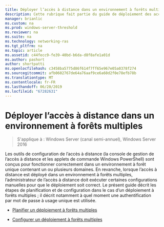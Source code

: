 ```yaml
---
title: Déployer l’accès à distance dans un environnement à forêts multiples
description: Cette rubrique fait partie du guide de déploiement des accès à distance dans un environnement à plusieurs forêts dans Windows Server 2016.
manager: brianlic
ms.custom: na
ms.prod: windows-server-threshold
ms.reviewer: na
ms.suite: na
ms.technology: networking-ras
ms.tgt_pltfrm: na
ms.topic: article
ms.assetid: c44fecc9-fe39-40bd-b6da-d8f8afe1a01d
ms.author: pashort
author: shortpatti
ms.openlocfilehash: c3458ba5775d86f614f7ff65e967e05a0378f274
ms.sourcegitcommit: afb0602767de64a76aaf9ce6a60d2f0e78efb78b
ms.translationtype: MT
ms.contentlocale: fr-FR
ms.lasthandoff: 06/20/2019
ms.locfileid: "67282631"
---
```

# <a name="deploy-remote-access-in-a-multi-forest-environment"></a>Déployer l’accès à distance dans un environnement à forêts multiples

>S'applique à : Windows Server (canal semi-annuel), Windows Server 2016

Les outils de configuration de l’accès à distance (la console de gestion de l’accès à distance et les applets de commande Windows PowerShell) sont conçus pour fonctionner correctement dans un environnement à forêt unique contenant un ou plusieurs domaines. En revanche, lorsque l’accès à distance est déployé dans un environnement à forêts multiples, l’administrateur de l’accès à distance doit exécuter certaines configurations manuelles pour que le déploiement soit correct. Le présent guide décrit les étapes de planification et de configuration dans le cas d’un déploiement à forêts multiples ; il décrit notamment à quel moment une authentification par mot de passe à usage unique est utilisée.  
  
-   [Planifier un déploiement à forêts multiples](Plan-a-Multi-Forest-Deployment.md)  
  
-   [Configurer un déploiement à forêts multiples](Configure-a-Multi-Forest-Deployment.md)  
  


